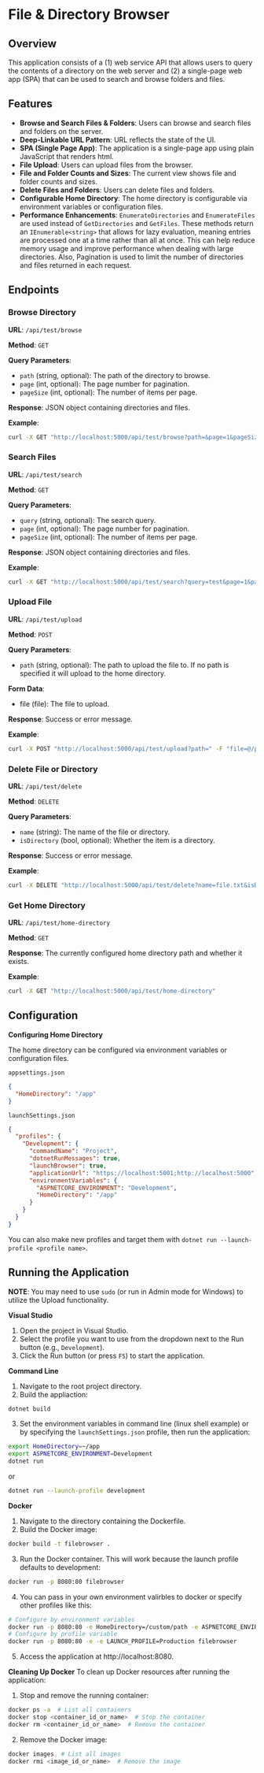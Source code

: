 # File & Directory Browser

## Overview

This application consists of a (1) web service API that allows users to query the contents of a directory on the web server and (2) a single-page web app (SPA) that can be used to search and browse folders and files. 

## Features

- **Browse and Search Files & Folders**: Users can browse and search files and folders on the server.
- **Deep-Linkable URL Pattern**: URL reflects the state of the UI. 
- **SPA (Single Page App)**: The application is a single-page app using plain JavaScript that renders html.
- **File Upload**: Users can upload files from the browser.
- **File and Folder Counts and Sizes**: The current view shows file and folder counts and sizes.
- **Delete Files and Folders**: Users can delete files and folders.
- **Configurable Home Directory**: The home directory is configurable via environment variables or configuration files.
- **Performance Enhancements**: `EnumerateDirectories` and `EnumerateFiles` are used instead of `GetDirectories` and `GetFiles`. These methods return an `IEnumerable<string>` that allows for lazy evaluation, meaning entries are processed one at a time rather than all at once. This can help reduce memory usage and improve performance when dealing with large directories. Also, Pagination is used to limit the number of directories and files returned in each request.

## Endpoints

### Browse Directory

**URL**: `/api/test/browse`

**Method**: `GET`

**Query Parameters**:
- `path` (string, optional): The path of the directory to browse.
- `page` (int, optional): The page number for pagination.
- `pageSize` (int, optional): The number of items per page.

**Response**: JSON object containing directories and files.

**Example**:
```sh
curl -X GET "http://localhost:5000/api/test/browse?path=&page=1&pageSize=5"
```

### Search Files

**URL**: `/api/test/search`

**Method**: `GET`

**Query Parameters**:
- `query` (string, optional):  The search query.
- `page` (int, optional): The page number for pagination.
- `pageSize` (int, optional): The number of items per page.

**Response**: JSON object containing directories and files.

**Example**:
```sh
curl -X GET "http://localhost:5000/api/test/search?query=test&page=1&pageSize=5"
```

### Upload File

**URL**: `/api/test/upload`

**Method**: `POST`

**Query Parameters**:
- `path` (string, optional): The path to upload the file to. If no path is specified it will upload to the home directory.

**Form Data**:
- file (file): The file to upload.

**Response**: Success or error message.

**Example**:
```sh
curl -X POST "http://localhost:5000/api/test/upload?path=" -F "file=@/path/to/your/file.txt"
```

### Delete File or Directory

**URL**: `/api/test/delete`

**Method**: `DELETE`

**Query Parameters**:
- `name` (string): The name of the file or directory.
- `isDirectory` (bool, optional): Whether the item is a directory.

**Response**: Success or error message.

**Example**:
```sh
curl -X DELETE "http://localhost:5000/api/test/delete?name=file.txt&isDirectory=false"
```

### Get Home Directory

**URL**: `/api/test/home-directory`

**Method**: `GET`

**Response**: The currently configured home directory path and whether it exists.

**Example**:
```sh
curl -X GET "http://localhost:5000/api/test/home-directory"
```

## Configuration

**Configuring Home Directory**

The home directory can be configured via environment variables or configuration files.

`appsettings.json`
```json
{
  "HomeDirectory": "/app"
}
```
`launchSettings.json`
```json
{
  "profiles": {
    "Development": {
      "commandName": "Project",
      "dotnetRunMessages": true,
      "launchBrowser": true,
      "applicationUrl": "https://localhost:5001;http://localhost:5000",
      "environmentVariables": {
        "ASPNETCORE_ENVIRONMENT": "Development",
        "HomeDirectory": "/app"
      }
    }
  }
}
```

You can also make new profiles and target them with `dotnet run --launch-profile <profile name>`.

## Running the Application

**NOTE**: You may need to use `sudo` (or run in Admin mode for Windows) to utilize the Upload functionality.

**Visual Studio**
1. Open the project in Visual Studio.
2. Select the profile you want to use from the dropdown next to the Run button (e.g., `Development`).
3. Click the Run button (or press `F5`) to start the application.

**Command Line**
1. Navigate to the root project directory.
2. Build the appliaction:

```sh
dotnet build
```

3. Set the environment variables in command line (linux shell example) or by specifying the `launchSettings.json` profile, then run the application:

```sh
export HomeDirectory=~/app
export ASPNETCORE_ENVIRONMENT=Development
dotnet run

```
or
```sh
dotnet run --launch-profile development
```

**Docker**

1. Navigate to the directory containing the Dockerfile.
2. Build the Docker image:
```sh
docker build -t filebrowser .
```
3. Run the Docker container. This will work because the launch profile defaults to development:
```sh
docker run -p 8080:80 filebrowser
```
4. You can pass in your own environment valirbles to docker or specify other profiles like this:
```sh
# Configure by environment variables
docker run -p 8080:80 -e HomeDirectory=/custom/path -e ASPNETCORE_ENVIRONMENT=Production filebrowser
# Configure by profile variable
docker run -p 8080:80 -e -e LAUNCH_PROFILE=Production filebrowser
```
5. Access the application at http://localhost:8080.

**Cleaning Up Docker**
To clean up Docker resources after running the application:

1. Stop and remove the running container:
```sh
docker ps -a  # List all containers
docker stop <container_id_or_name>  # Stop the container
docker rm <container_id_or_name>  # Remove the container
```
2. Remove the Docker image:
```sh
docker images  # List all images
docker rmi <image_id_or_name>  # Remove the image
```